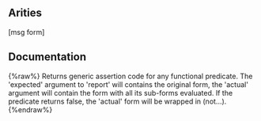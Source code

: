 ## Arities
[msg form]

## Documentation
{%raw%}
Returns generic assertion code for any functional predicate.  The
  'expected' argument to 'report' will contains the original form, the
  'actual' argument will contain the form with all its sub-forms
  evaluated.  If the predicate returns false, the 'actual' form will
  be wrapped in (not...).
{%endraw%}
